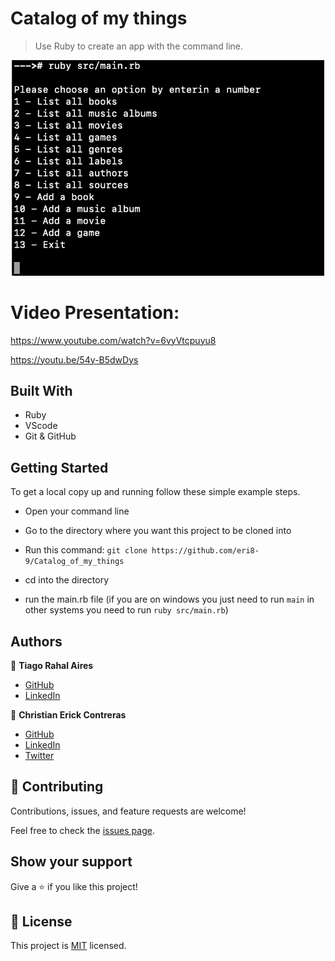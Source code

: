 # Catalog of my things

> Use Ruby to create an app with the command line.

<div align="center"><img src="./CLI_App.png" width="500"/></div>

# Video Presentation:

https://www.youtube.com/watch?v=6vyVtcpuyu8

https://youtu.be/54y-B5dwDys

## Built With

- Ruby
- VScode
- Git & GitHub

## Getting Started

To get a local copy up and running follow these simple example steps.

- Open your command line

- Go to the directory where you want this project to be cloned into

- Run this command:
  `git clone https://github.com/eri8-9/Catalog_of_my_things`

- cd into the directory

- run the main.rb file (if you are on windows you just need to run `main` in other systems you need to run `ruby src/main.rb`)

## Authors

👤 **Tiago Rahal Aires**

- [GitHub](https://github.com/tiagorahal)
- [LinkedIn](https://www.linkedin.com/in/tiagorahal/)

👤 **Christian Erick Contreras**

- [GitHub](https://github.com/eri8-9)
- [LinkedIn](https://www.linkedin.com/in/christian-erick/)
- [Twitter](https://twitter.com/ChristianErick_)

## 🤝 Contributing

Contributions, issues, and feature requests are welcome!

Feel free to check the [issues page](https://github.com/tiagorahal/school-library/issues).

## Show your support

Give a ⭐️ if you like this project!

## 📝 License

This project is [MIT](./LICENSE) licensed.
